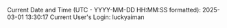 Current Date and Time (UTC - YYYY-MM-DD HH:MM:SS formatted): 2025-03-01 13:30:17
Current User's Login: luckyaiman
